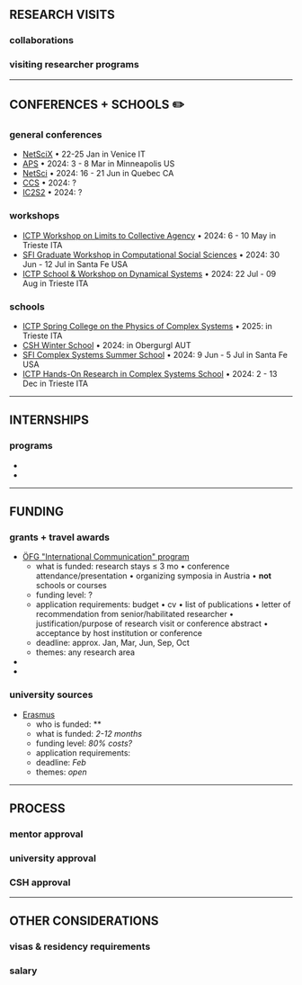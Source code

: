 ## RESEARCH VISITS 
### collaborations

### visiting researcher programs

---
## CONFERENCES + SCHOOLS ✏️
### general conferences
- [NetSciX](https://netscix2024.netscisociety.org/) • 22-25 Jan in Venice IT
- [APS](https://march.aps.org/) • 2024: 3 - 8 Mar in Minneapolis US
- [NetSci](https://netsci2024.com/en) • 2024: 16 - 21 Jun in Quebec CA
- [CCS](https://cssociety.org/events) • 2024: ?
- [IC2S2](https://iscss.org/ic2s2/conference/) • 2024: ?
### workshops
- [ICTP Workshop on Limits to Collective Agency](https://indico.ictp.it/event/10475) • 2024: 6 - 10 May in Trieste ITA
- [SFI Graduate Workshop in Computational Social Sciences](https://santafe.edu/gwcss) • 2024: 30 Jun - 12 Jul in Santa Fe USA
- [ICTP School & Workshop on Dynamical Systems](https://indico.ictp.it/event/10497) • 2024: 22 Jul - 09 Aug in Trieste ITA
### schools
- [ICTP Spring College on the Physics of Complex Systems]() • 2025:  in Trieste ITA
- [CSH Winter School](https://www.csh.ac.at) • 2024:  in Obergurgl AUT
- [SFI Complex Systems Summer School](https://santafe.edu/csss) • 2024: 9 Jun - 5 Jul in Santa Fe USA
- [ICTP Hands-On Research in Complex Systems School](https://indico.ictp.it/event/10525) • 2024: 2 - 13 Dec in Trieste ITA

---
## INTERNSHIPS
### programs
- []()
- []()
---
## FUNDING
### grants + travel awards
- [ÖFG "International Communication" program](https://www.oefg.at/funding/international-communication/)
  - what is funded: research stays ≤ 3 mo • conference attendance/presentation • organizing symposia in Austria • **not** schools or courses
  - funding level: ?
  - application requirements: budget • cv • list of publications • letter of recommendation from senior/habilitated researcher • justification/purpose of research visit or conference abstract • acceptance by host institution or conference
  - deadline: approx. Jan, Mar, Jun, Sep, Oct
  - themes: any research area
- []()
- []()
### university sources
- [Erasmus]()
  - who is funded: **
  - what is funded: *2-12 months*
  - funding level: *80% costs?*
  - application requirements:
  - deadline: *Feb*
  - themes: *open*
--- 
## PROCESS
### mentor approval
### university approval
### CSH approval
---
## OTHER CONSIDERATIONS
### visas & residency requirements
### salary
